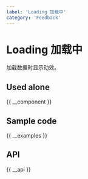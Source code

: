 ```yaml
---
label: 'Loading 加载中'
category: 'Feedback'
---
```


# Loading 加载中

加载数据时显示动效。

## Used alone

{{ __component }}

## Sample code

{{ __examples }}

## API

{{ __api }}
